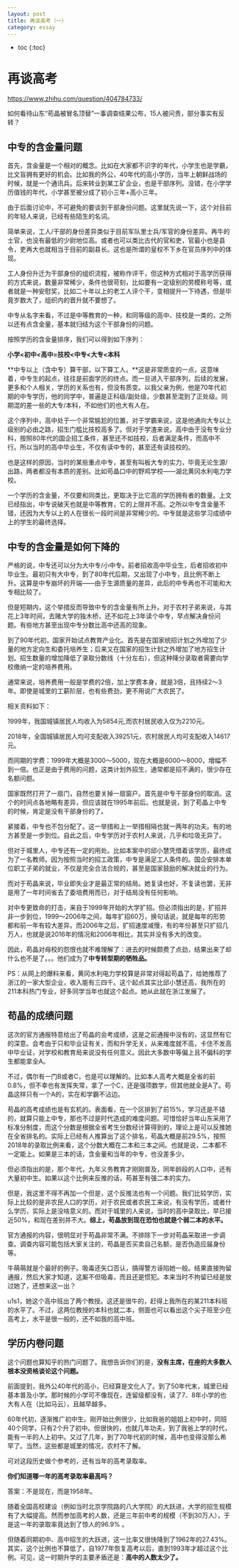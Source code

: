 ```yaml
---
layout: post
title: 再谈高考（一）
category: essay 
---
```


* toc
{:toc}

# 再谈高考

https://www.zhihu.com/question/404784733/

如何看待山东“苟晶被冒名顶替”一事调查结果公布，15人被问责，部分事实有反转？

## 中专的含金量问题

首先，含金量是一个相对的概念。比如在大家都不识字的年代，小学生也是学霸，比文盲拥有更好的机会。比如我的外公，40年代的高小学历，当年上朝鲜战场的时候，就是一个通讯兵。后来转业到某工矿企业，也是干部序列。没错，在小学学历值钱的年代，小学甚至被分成了初小三年+高小三年。

由于后面讨论中，不可避免的要谈到干部身份问题。这里就先说一下，这个对目前的年轻人来说，已经有些陌生的名词。

简单来说，工人/干部的身份差异类似于目前军队里士兵/军官的身份差异。再牛的士官，也没有最低的少尉地位高。或者也可以类比古代的官和吏，官最小也是县令，吏再大也就相当于目前的副县长。这也是所谓的皇权不下乡在官员序列中的体现。

工人身份升迁为干部身份的组织流程，被称作评干，但这种方式相对于高学历获得的方式来说，数量非常稀少，条件也很苛刻，比如要有一定级别的劳模称号等，或者就是一种安慰奖，比如二十年以上的老工人评个干，变相提升一下待遇，但是毕竟岁数大了，组织内的晋升就不要想了。

中专从名字来看，不过是中等教育的一种，和同等级的高中、技校是一类的，之所以还有点含金量，基本就归结为这个干部身份的问题。

按照学历的含金量排序，我们可以得到如下序列：

**小学<初中<高中=技校<中专<大专<本科**

**中专以上（含中专）算干部，以下算工人。**这是非常质变的一点，这意味着，中专生的起点，往往是前面学历的终点。而一旦进入干部序列，后续的发展，更多和个人相关，学历的关系也有，但没有质变。以我父亲为例，他是70年代初期的中专学历，他的同学中，普遍是正科级/副处级，少数甚至混到了正处级。同期混的差一些的大专/本科，不如他们的也大有人在。

这个序列中，高中处于一个非常尴尬的位置，对于学霸来说，这是他通向大专以上级别的必由之路，招生门槛比技校高多了。但对于学渣来说，高中由于没有专业分科，按照80年代的国企招工条件，甚至还不如技校，后者满足条件，而高中不行。所以当时的高中毕业生，不仅有读中专的，甚至还有读技校的。

也是这样的原因，当时的某些重点中专，甚至有叫板大专的实力，毕竟无论生源/出路，两者都没有本质的差别。比如苟晶口中的野鸡学校——湖北黄冈水利电力学校。

一个学历的含金量，不仅要和同类比，更取决于比它高的学历拥有者的数量。上文已经指出，中专说破天也就是中等教育，它的上限并不高。之所以中专含金量不错，还因为大专以上的人在很长一段时间是非常稀少的。中专就是这些学习成绩中上的学生的最终选择。

## 中专的含金量是如何下降的

严格的说，中专还可以分为大中专/小中专。前者招收高中毕业生，后者招收初中毕业生。最初只有大中专，到了80年代后期，又出现了小中专，且比例不断上升。这算是中专崩坏的开端——由于生源质量的差异，此后的中专再也不可能和大专相比较了。

但是短期内，这个举措反而导致中专的含金量有所上升。对于农村子弟来说，与其花上3年时间，去赌大学的独木桥，还不如花上3年读个中专，早点解决身份问题。有些地方甚至出现中专分数比高中还高的现象。

到了90年代初，国家开始试点教育产业化。首先是在国家统招计划之外增加了少量的地方定向生和委托培养生；后来又在国家的招生计划之外增加了地方招生计划。招生数量的增加降低了录取分数线（十分左右），但这种降分录取者需要向学校缴纳一定的培养费用。

通常来说，培养费用一般是学费的2倍，加上学费本身，就是3倍，且持续2～3年。即使是城里的工薪阶层，也有些费劲，更不用说广大农民了。

相关资料如下：

1999年，我国城镇居民人均收入为5854元,而农村居民收入仅为2210元。

2018年，全国城镇居民人均可支配收入39251元，农村居民人均可支配收入14617元。

而同期的学费：1999年大概是3000～5000，现在大概是6000～8000，增幅不到一倍。也正是由于费用的问题，这类计划外招生，通常都是招不满的，很少存在名额问题。

国家既然打开了一扇门，自然也要关掉一扇窗户。首先是中专干部身份的取消。这个的时间点各地略有差异，但应该就在1995年前后。也就是说，到了苟晶上中专的时候，肯定是没有干部身份的了。

紧接着，中专也不包分配了。这一举措和上一举措相隔也就一两年的功夫。有的地方甚至是一步到位。自此之后，中专学历对于农村人来说，几乎和垃圾无异了。

但对于城里人，中专还有一定的用处。比如本案中的邱小慧凭借着该学历，最终成为了一名教师。因为按照当时的招工政策，中专是满足工人条件的。国企安排本单位职工子弟的就业，不仅是完全合法合规的，甚至是国家鼓励的解决就业的行为。

而对于苟晶来说，毕业即失业才是最正常的结局。她复读也好，不复读也罢，无非是用了一年时间省去了委培费用而已，对于结局没有任何影响。

对中专更致命的打击，来自于1999年开始的大学扩招。但必须指出的是，扩招并非一步到位，1999～2006年之间，每年扩招60万，换句话说，就是每年的形势都和前一年有较大差异。而2006年之后，扩招速度减慢，有的年份甚至只扩招几万人，也就是说2016年的情况和2006年相比，其实并没有多大的改变。

因此，苟晶对母校的怨恨也就不难理解了：进去的时候颇费了点劲，结果出来了却什么也不是了。。。他们成为了**中专转型期的牺牲品。**

PS：从网上的爆料来看，黄冈水利电力学校算是非常对得起苟晶了，给她推荐了浙江的一家大型企业，收入能有三四千。这个起点其实比邱小慧还高，我所在的211本科热门专业，好多同学当年也就这个起点。她从此就在浙江发展了。

## 苟晶的成绩问题

这次的官方通报特意给出了苟晶的会考成绩，这是之前通报中没有的，这显然有它的深意。会考由于只和毕业证有关，而和升学无关，从来难度就不高，卡住不发高中毕业证，对学校和教育局来说没有任何意义。因此大多数中等偏上且不偏科的学生都能拿全A。

不过，偶尔有一门B或者C，也是可以理解的。比如本人高考大概是全省的前0.8%，但不幸也有发挥失常，拿了一个C，还是强项数学，但其他就全是A了。苟晶这样只有一个A的，实在和学霸不沾边。

苟晶的高考成绩也是有玄机的。表面看，在一个区排到了前15%，学习还是不错的，就算只能上中专，那也不过是时代造成的难度问题。可惜恰好当年山东采用了标准分制度，而这个分数是根据全省考生分数经计算得到的，理论上是可以反推她在全省排名的。实际上已经有人推算出了这个排名，苟晶大概是前29.5%，按照2018年的录取比例来看，这个分数大概在二本和三本之间。也就是说，二本都不一定能上。如果是三本的话，含金量和当年的中专，也没差多少。

但必须指出的是，那个年代，九年义务教育才刚刚普及，同年龄段的人口中，还有大量初中生。如果以这个比例来反推的话，苟甚至有强二本的实力。

但是，我这里不得不再加一个但是，这个反推法也有一个问题。我们比较学历，实际上比较的是非农民人口的学历，对于农民或者农民工来说，有没有学历，或者什么学历，实际上是没啥意义的。而对于城里的人来说，当时的高中录取比，早已接近50%，和现在差别并不大。**综上，苟晶放到现在恐怕也就是个弱二本的水平。**

官方通报的内容，很明显对于苟晶非常不满。不排除下一步对苟晶采取进一步调查。调查内容可能包括大家关注的，苟晶是否买卖自己名额，是否伪造应届身份等。

牛萌萌就是个最好的例子。吸毒还矢口否认，搞得警方诬陷她一般。结果直接拘留通报，然后大家才知道，这厮不但吸毒，而且还是惯犯。本来当时不拘留已经是放过她了，还想来这一出？

u1s1，她这个高中班出了两个教授。这还是很牛的，赶得上我所在的某211本科班的水平了。不过，这两位教授的本科也就二本，侧面也可以看出这个尖子班至少在高考上，水平是很一般的，还不如我的高中班。

## 学历内卷问题

这个问题也算知乎的热门问题了。我想告诉你们的是，**没有主席，在座的大多数人根本没资格谈论这个问题。**

前面提到，我外公40年代的高小，已经算是文化人了。到了50年代末，城里已经基本普及小学。那时候的小学可不像现在，连留级都没有，读了7、8年小学的也大有人在（比如马云），且越早越多。

60年代初，逐渐推广初中生。刚开始比例很少，比如我爸的姐姐上初中时，同班40个同学，只有2个升了初中。但很快的，也就几年功夫，到了我爸上学的时代，能有一半的人上初中。又过了几年，到了70年代初的时候，高中也变得没那么希罕了。当然，这些都是城里的情况，农村不了解。

可对这段历史做个参考的，还有当年的高考录取率。

**你们知道哪一年的高考录取率最高吗？**

答案：不是现在，而是1958年。

随着全国高校建设（例如当时北京学院路的八大学院）的大跃进，大学的招生规模有了大幅提高。然而参加高考的人数，还是三年前中考的规模（不到30万人），于是这一年的录取率竟达到了惊人的96.9% 。

但随着同期初中、高中招生的大跃进，这一比率又很快降到了1962年的27.43%。其实，这个比例也不算低了，自1977年恢复高考以后，直到1993年才超过这个比例。可见，这一时期升学的主要矛盾还是：**高中的人数太少了。**
